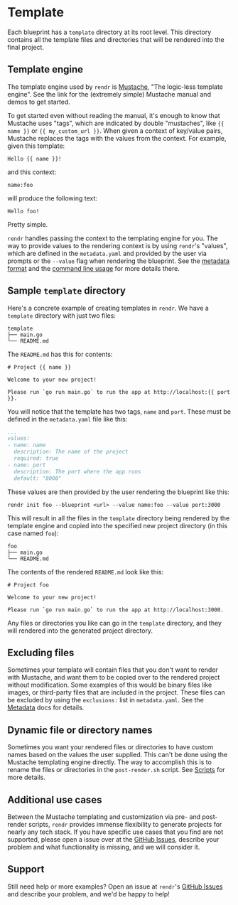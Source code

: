 # Template

Each blueprint has a `template` directory at its root level. This directory
contains all the template files and directories that will be rendered into the
final project.

## Template engine

The template engine used by `rendr` is [Mustache](http://mustache.github.io),
"The logic-less template engine". See the link for the (extremely simple)
Mustache manual and demos to get started.

To get started even without reading the manual, it's enough to know that
Mustache uses "tags", which are indicated by double "mustaches", like `{{ name
}}` or `{{ my_custom_url }}`. When given a context of key/value pairs, Mustache
replaces the tags with the values from the context. For example, given this
template:

	Hello {{ name }}!

and this context:

	name:foo

will produce the following text:

	Hello foo!

Pretty simple.

`rendr` handles passing the context to the templating engine for you. The way
to provide values to the rendering context is by using `rendr`'s "values",
which are defined in the `metadata.yaml` and provided by the user via prompts
or the `--value` flag when rendering the blueprint. See the [metadata
format](metadata.md) and the [command line usage](usage.md) for more details
there.

## Sample `template` directory

Here's a concrete example of creating templates in `rendr`. We have a `template`
directory with just two files:

	template
	├── main.go
	└── README.md

The `README.md` has this for contents:

	# Project {{ name }}

	Welcome to your new project!

	Please run `go run main.go` to run the app at http://localhost:{{ port }}.

You will notice that the template has two tags, `name` and `port`. These must
be defined in the `metadata.yaml` file like this:

```yaml
...
values:
- name: name
  description: The name of the project
  required: true
- name: port
  description: The port where the app runs
  default: "8000"
```

These values are then provided by the user rendering the blueprint like this:

	rendr init foo --blueprint <url> --value name:foo --value port:3000

This will result in all the files in the `template` directory being rendered by
the template engine and copied into the specified new project directory (in
this case named `foo`):

	foo
	├── main.go
	└── README.md

The contents of the rendered `README.md` look like this:

	# Project foo

	Welcome to your new project!

	Please run `go run main.go` to run the app at http://localhost:3000.

Any files or directories you like can go in the `template` directory, and they
will rendered into the generated project directory.

## Excluding files

Sometimes your template will contain files that you don't want to render with
Mustache, and want them to be copied over to the rendered project without
modification. Some examples of this would be binary files like images, or
third-party files that are included in the project. These files can be excluded
by using the `exclusions:` list in `metadata.yaml`. See the
[Metadata](metadata.md) docs for details.

## Dynamic file or directory names

Sometimes you want your rendered files or directories to have custom names
based on the values the user supplied. This can't be done using the Mustache
templating engine directly. The way to accomplish this is to rename the files
or directories in the `post-render.sh` script. See [Scripts](scripts.md) for
more details.

## Additional use cases

Between the Mustache templating and customization via pre- and post-render
scripts, `rendr` provides immense flexibility to generate projects for nearly
any tech stack. If you have specific use cases that you find are not supported,
please open a issue over at the [GitHub
Issues](https://github.com/jamf/rendr/issues), describe your problem and what
functionality is missing, and we will consider it.

## Support

Still need help or more examples? Open an issue at `rendr`'s [GitHub
Issues](https://github.com/jamf/rendr/issues) and describe your problem, and
we'd be happy to help!
